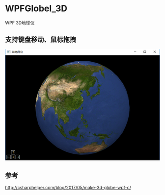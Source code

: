 # WPFGlobel_3D
WPF 3D地球仪
    
## 支持键盘移动、鼠标拖拽
![Alt text](https://github.com/JR-Dun/WPFGlobe_3D/raw/master/Screenshots/1.png)

## 参考
http://csharphelper.com/blog/2017/05/make-3d-globe-wpf-c/
